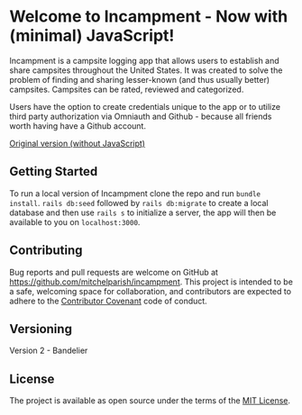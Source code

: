 # Welcome to Incampment - Now with (minimal) JavaScript!

Incampment is a campsite logging app that allows users to establish and share campsites throughout the United States. It was created to solve the problem of finding and sharing lesser-known (and thus usually better) campsites. Campsites can be rated, reviewed and categorized.

Users have the option to create credentials unique to the app or to utilize third party authorization via Omniauth and Github - because all friends worth having have a Github account.

[Original version (without JavaScript)](https://github.com/mitchelparish/incampment)

## Getting Started

To run a local version of Incampment clone the repo and run `bundle install`. `rails db:seed` followed by `rails db:migrate` to create a local database and then use `rails s` to initialize a server, the app will then be available to you on `localhost:3000`.

## Contributing

Bug reports and pull requests are welcome on GitHub at https://github.com/mitchelparish/incampment. This project is intended to be a safe, welcoming space for collaboration, and contributors are expected to adhere to the [Contributor Covenant](http://contributor-covenant.org) code of conduct.

## Versioning

Version 2 - Bandelier

## License

The project is available as open source under the terms of the [MIT License](https://opensource.org/licenses/MIT).
